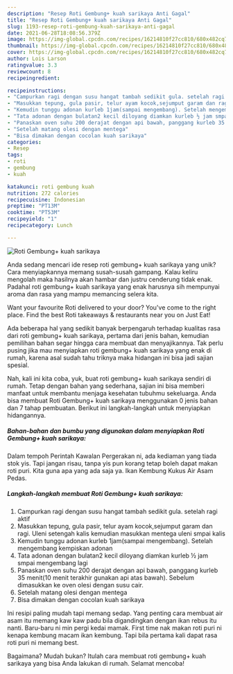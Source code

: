 ```yaml
---
description: "Resep Roti Gembung+ kuah sarikaya Anti Gagal"
title: "Resep Roti Gembung+ kuah sarikaya Anti Gagal"
slug: 1193-resep-roti-gembung-kuah-sarikaya-anti-gagal
date: 2021-06-28T18:08:56.379Z
image: https://img-global.cpcdn.com/recipes/16214810f27cc810/680x482cq70/roti-gembung-kuah-sarikaya-foto-resep-utama.jpg
thumbnail: https://img-global.cpcdn.com/recipes/16214810f27cc810/680x482cq70/roti-gembung-kuah-sarikaya-foto-resep-utama.jpg
cover: https://img-global.cpcdn.com/recipes/16214810f27cc810/680x482cq70/roti-gembung-kuah-sarikaya-foto-resep-utama.jpg
author: Lois Larson
ratingvalue: 3.3
reviewcount: 8
recipeingredient:

recipeinstructions:
- "Campurkan ragi dengan susu hangat tambah sedikit gula. setelah ragi aktif"
- "Masukkan tepung, gula pasir, telur ayam kocok,sejumput garam dan ragi. Uleni setengah kalis kemudian masukkan mentega uleni smpai kalis"
- "Kemudin tunggu adonan kurleb 1jam(sampai mengembang). Setelah mengembang kempiskan adonan"
- "Tata adonan dengan bulatan2 kecil diloyang diamkan kurleb ½ jam smpai mengembang lagi"
- "Panaskan oven suhu 200 derajat dengan api bawah, panggang kurleb 35 menit(10 menit terakhir gunakan api atas bawah). Sebelum dimasukkan ke oven olesi dengan susu cair."
- "Setelah matang olesi dengan mentega"
- "Bisa dimakan dengan cocolan kuah sarikaya"
categories:
- Resep
tags:
- roti
- gembung
- kuah

katakunci: roti gembung kuah 
nutrition: 272 calories
recipecuisine: Indonesian
preptime: "PT13M"
cooktime: "PT53M"
recipeyield: "1"
recipecategory: Lunch

---
```



![Roti Gembung+ kuah sarikaya](https://img-global.cpcdn.com/recipes/16214810f27cc810/680x482cq70/roti-gembung-kuah-sarikaya-foto-resep-utama.jpg)

Anda sedang mencari ide resep roti gembung+ kuah sarikaya yang unik? Cara menyiapkannya memang susah-susah gampang. Kalau keliru mengolah maka hasilnya akan hambar dan justru cenderung tidak enak. Padahal roti gembung+ kuah sarikaya yang enak harusnya sih mempunyai aroma dan rasa yang mampu memancing selera kita.

Want your favourite Roti delivered to your door? You&#39;ve come to the right place. Find the best Roti takeaways &amp; restaurants near you on Just Eat!

Ada beberapa hal yang sedikit banyak berpengaruh terhadap kualitas rasa dari roti gembung+ kuah sarikaya, pertama dari jenis bahan, kemudian pemilihan bahan segar hingga cara membuat dan menyajikannya. Tak perlu pusing jika mau menyiapkan roti gembung+ kuah sarikaya yang enak di rumah, karena asal sudah tahu triknya maka hidangan ini bisa jadi sajian spesial.


Nah, kali ini kita coba, yuk, buat roti gembung+ kuah sarikaya sendiri di rumah. Tetap dengan bahan yang sederhana, sajian ini bisa memberi manfaat untuk membantu menjaga kesehatan tubuhmu sekeluarga. Anda bisa membuat Roti Gembung+ kuah sarikaya menggunakan 0 jenis bahan dan 7 tahap pembuatan. Berikut ini langkah-langkah untuk menyiapkan hidangannya.

<!--inarticleads1-->

##### Bahan-bahan dan bumbu yang digunakan dalam menyiapkan Roti Gembung+ kuah sarikaya:



Dalam tempoh Perintah Kawalan Pergerakan ni, ada kediaman yang tiada stok yis. Tapi jangan risau, tanpa yis pun korang tetap boleh dapat makan roti puri. Kita guna apa yang ada saja ya. Ikan Kembung Kukus Air Asam Pedas. 

<!--inarticleads2-->

##### Langkah-langkah membuat Roti Gembung+ kuah sarikaya:

1. Campurkan ragi dengan susu hangat tambah sedikit gula. setelah ragi aktif
1. Masukkan tepung, gula pasir, telur ayam kocok,sejumput garam dan ragi. Uleni setengah kalis kemudian masukkan mentega uleni smpai kalis
1. Kemudin tunggu adonan kurleb 1jam(sampai mengembang). Setelah mengembang kempiskan adonan
1. Tata adonan dengan bulatan2 kecil diloyang diamkan kurleb ½ jam smpai mengembang lagi
1. Panaskan oven suhu 200 derajat dengan api bawah, panggang kurleb 35 menit(10 menit terakhir gunakan api atas bawah). Sebelum dimasukkan ke oven olesi dengan susu cair.
1. Setelah matang olesi dengan mentega
1. Bisa dimakan dengan cocolan kuah sarikaya


Ini resipi paling mudah tapi memang sedap. Yang penting cara membuat air asam itu memang kaw kaw padu bila digandingkan dengan ikan rebus itu nanti. Baru-baru ni min pergi kedai mamak. First time nak makan roti puri ni kenapa kembung macam ikan kembung. Tapi bila pertama kali dapat rasa roti puri ni memang best. 

Bagaimana? Mudah bukan? Itulah cara membuat roti gembung+ kuah sarikaya yang bisa Anda lakukan di rumah. Selamat mencoba!
